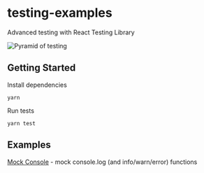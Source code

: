 # testing-examples
Advanced testing with React Testing Library

![Pyramid of testing](https://miro.medium.com/max/704/1*R_tHYBM8myszwKa6vXfNbw.png "Pyramid of testing")

## Getting Started
Install dependencies
```shell script
yarn
```

Run tests
```
yarn test
```

## Examples

[Mock Console](./src/example/mocks/console_log.test.ts) - mock console.log (and info/warn/error) functions
